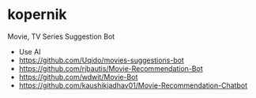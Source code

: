 # kopernik
Movie, TV Series Suggestion Bot
- Use AI
- https://github.com/Uqido/movies-suggestions-bot
- https://github.com/rjbautis/Movie-Recommendation-Bot
- https://github.com/wdwit/Movie-Bot
- https://github.com/kaushikjadhav01/Movie-Recommendation-Chatbot
